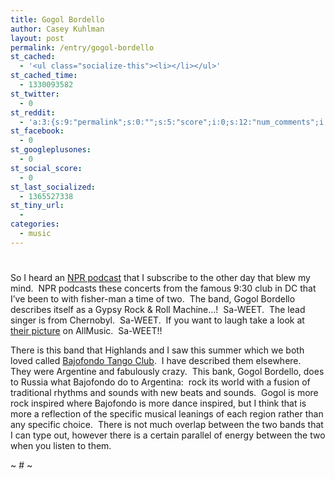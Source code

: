```yaml
---
title: Gogol Bordello
author: Casey Kuhlman
layout: post
permalink: /entry/gogol-bordello
st_cached:
  - '<ul class="socialize-this"><li></li></ul>'
st_cached_time:
  - 1330093582
st_twitter:
  - 0
st_reddit:
  - 'a:3:{s:9:"permalink";s:0:"";s:5:"score";i:0;s:12:"num_comments";i:0;}'
st_facebook:
  - 0
st_googleplusones:
  - 0
st_social_score:
  - 0
st_last_socialized:
  - 1365527338
st_tiny_url:
  - 
categories:
  - music
---
```

# 

So I heard an [NPR podcast][1] that I subscribe to the other day that blew my mind.  NPR podcasts these concerts from the famous 9:30 club in DC that I’ve been to with fisher-man a time of two.  The band, Gogol Bordello describes itself as a Gypsy Rock & Roll Machine…!  Sa-WEET.  The lead singer is from Chernobyl.  Sa-WEET.  If you want to laugh take a look at [their picture][2] on AllMusic.  Sa-WEET!!

 [1]: http://www.npr.org/templates/story/story.php?storyId=11907007
 [2]: http://wc05.allmusic.com/cg/amg.dll?p=amg&searchlink=GOGOL|BORDELLO&sql=11:fpfuxq90ldfe~T0

There is this band that Highlands and I saw this summer which we both loved called [Bajofondo Tango Club][3].  I have described them elsewhere.  They were Argentine and fabulously crazy.  This bank, Gogol Bordello, does to Russia what Bajofondo do to Argentina:  rock its world with a fusion of traditional rhythms and sounds with new beats and sounds.  Gogol is more rock inspired where Bajofondo is more dance inspired, but I think that is more a reflection of the specific musical leanings of each region rather than any specific choice.  There is not much overlap between the two bands that I can type out, however there is a certain parallel of energy between the two when you listen to them.  

 [3]: http://wc05.allmusic.com/cg/amg.dll?p=amg&searchlink=BAJOFONDO&sql=11:hcftxqw0ldse~T0

~ # ~